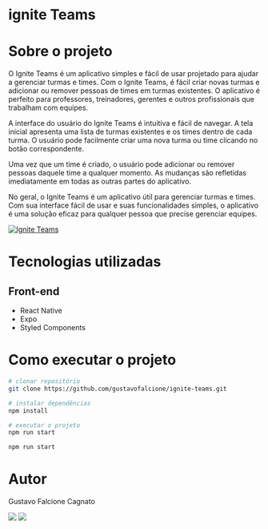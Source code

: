 # ignite Teams

# Sobre o projeto

O Ignite Teams é um aplicativo simples e fácil de usar projetado para ajudar a gerenciar turmas e times. Com o Ignite Teams, é fácil criar novas turmas e adicionar ou remover pessoas de times em turmas existentes. O aplicativo é perfeito para professores, treinadores, gerentes e outros profissionais que trabalham com equipes.

A interface do usuário do Ignite Teams é intuitiva e fácil de navegar. A tela inicial apresenta uma lista de turmas existentes e os times dentro de cada turma. O usuário pode facilmente criar uma nova turma ou time clicando no botão correspondente.

Uma vez que um time é criado, o usuário pode adicionar ou remover pessoas daquele time a qualquer momento. As mudanças são refletidas imediatamente em todas as outras partes do aplicativo.

No geral, o Ignite Teams é um aplicativo útil para gerenciar turmas e times. Com sua interface fácil de usar e suas funcionalidades simples, o aplicativo é uma solução eficaz para qualquer pessoa que precise gerenciar equipes.

[![Ignite Teams](https://img.youtube.com/vi/SxJ_-b6Rhhw/0.jpg)](https://www.youtube.com/watch?v=SxJ_-b6Rhhw)

# Tecnologias utilizadas

## Front-end
- React Native
- Expo 
- Styled Components


# Como executar o projeto

```bash
# clonar repositório
git clone https://github.com/gustavofalcione/ignite-teams.git

# instalar dependências
npm install

# executar o projeto
npm run start

npm run start

```
# Autor

Gustavo Falcione Cagnato

<div> 
  <a href="mailto:falcionegustavo@gmail.com"><img src="https://img.shields.io/badge/-Gmail-%23333?style=for-the-badge&logo=gmail&logoColor=white" target="_blank"></a>
  <a href="https://www.linkedin.com/in/gustavo-falcione-cagnato" target="_blank"><img src="https://img.shields.io/badge/-LinkedIn-%230077B5?style=for-the-badge&logo=linkedin&logoColor=white" target="_blank"></a>
</div>
